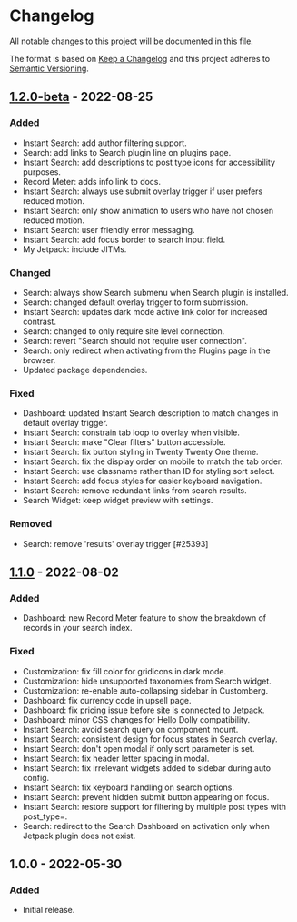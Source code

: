 # Changelog

All notable changes to this project will be documented in this file.

The format is based on [Keep a Changelog](https://keepachangelog.com/en/1.0.0/)
and this project adheres to [Semantic Versioning](https://semver.org/spec/v2.0.0.html).

## [1.2.0-beta] - 2022-08-25
### Added
- Instant Search: add author filtering support.
- Search: add links to Search plugin line on plugins page.
- Instant Search: add descriptions to post type icons for accessibility purposes.
- Record Meter: adds info link to docs.
- Instant Search: always use submit overlay trigger if user prefers reduced motion.
- Instant Search: only show animation to users who have not chosen reduced motion.
- Instant Search: user friendly error messaging.
- Instant Search: add focus border to search input field.
- My Jetpack: include JITMs.

### Changed
- Search: always show Search submenu when Search plugin is installed.
- Search: changed default overlay trigger to form submission.
- Instant Search: updates dark mode active link color for increased contrast.
- Search: changed to only require site level connection.
- Search: revert "Search should not require user connection".
- Search: only redirect when activating from the Plugins page in the browser.
- Updated package dependencies.

### Fixed
- Dashboard: updated Instant Search description to match changes in default overlay trigger.
- Instant Search: constrain tab loop to overlay when visible.
- Instant Search: make "Clear filters" button accessible.
- Instant Search: fix button styling in Twenty Twenty One theme.
- Instant Search: fix the display order on mobile to match the tab order.
- Instant Search: use classname rather than ID for styling sort select.
- Instant Search: add focus styles for easier keyboard navigation.
- Instant Search: remove redundant links from search results.
- Search Widget: keep widget preview with settings.

### Removed
- Search: remove 'results' overlay trigger [#25393]

## [1.1.0] - 2022-08-02
### Added
- Dashboard: new Record Meter feature to show the breakdown of records in your search index.

### Fixed
- Customization: fix fill color for gridicons in dark mode.
- Customization: hide unsupported taxonomies from Search widget.
- Customization: re-enable auto-collapsing sidebar in Customberg.
- Dashboard: fix currency code in upsell page.
- Dashboard: fix pricing issue before site is connected to Jetpack.
- Dashboard: minor CSS changes for Hello Dolly compatibility.
- Instant Search: avoid search query on component mount.
- Instant Search: consistent design for focus states in Search overlay.
- Instant Search: don't open modal if only sort parameter is set.
- Instant Search: fix header letter spacing in modal.
- Instant Search: fix irrelevant widgets added to sidebar during auto config.
- Instant Search: fix keyboard handling on search options.
- Instant Search: prevent hidden submit button appearing on focus.
- Instant Search: restore support for filtering by multiple post types with post_type=.
- Search: redirect to the Search Dashboard on activation only when Jetpack plugin does not exist.

## 1.0.0 - 2022-05-30
### Added
- Initial release.

[1.1.0-beta]: https://github.com/Automattic/jetpack-search-plugin/compare/1.0.0...1.1.0-beta
[1.2.0-beta]: https://github.com/Automattic/jetpack-search-plugin/compare/v1.1.0...v1.2.0-beta
[1.1.0]: https://github.com/Automattic/jetpack-search-plugin/compare/1.1.0-beta...1.1.0
